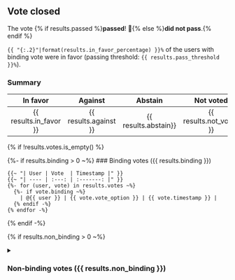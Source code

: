 ## Vote closed

The vote {% if results.passed %}**passed**! 🎉{% else %}**did not pass**.{% endif %}

`{{ "{:.2}"|format(results.in_favor_percentage) }}%` of the users with binding vote were in favor (passing threshold: `{{ results.pass_threshold }}%`).

### Summary

|        In favor        |        Against        |       Abstain        |        Not voted        |
| :--------------------: | :-------------------: | :------------------: | :---------------------: |
| {{ results.in_favor }} | {{ results.against }} | {{ results.abstain}} | {{ results.not_voted }} |

{% if !results.votes.is_empty() %}

  {%- if results.binding > 0 ~%}
    ### Binding votes ({{ results.binding }})

    {{~ "| User | Vote  | Timestamp |" }}
    {{~ "| ---- | :---: | :-------: |" }}
    {%- for (user, vote) in results.votes ~%}
      {%- if vote.binding ~%}
        | @{{ user }} | {{ vote.vote_option }} | {{ vote.timestamp }} |
      {% endif -%}
    {% endfor -%}
  {% endif -%}

  {% if results.non_binding > 0 ~%}
    <details>
      <summary><h3>Non-binding votes ({{ results.non_binding }})</h3></summary>

      {% let max_non_binding = 300 -%}
      {% if results.non_binding > max_non_binding %}
        <i>(displaying only the first {{ max_non_binding }} non-binding votes)</i>
      {% endif %}

      {{~ "| User | Vote  | Timestamp |" }}
      {{~ "| ---- | :---: | :-------: |" }}
      {%- for (user, vote) in results.votes|non_binding(max_non_binding) ~%}
        | @{{ user }} | {{ vote.vote_option }} | {{ vote.timestamp }} |
      {% endfor ~%}
    </details>
  {% endif %}

{% endif %}
